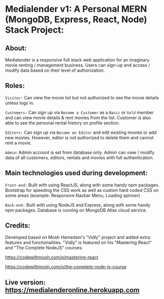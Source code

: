 # Medialender v1: A Personal MERN (MongoDB, Express, React, Node) Stack Project:

## About:

Medialender is a responsive full stack web application for an imaginary movie renting / management business.
Users can sign-up and access / modify data based on their level of authorization.

## Roles:

`Visitor:` Can view the movie list but not authorized to see the movie details unless logs in.

`Customers:` Can sign up via `Become a Customer` as a `Basic` or `Gold` member and can view movie details & rent movies from the list. Customer is also able to see the personal rental history on profile section.

`Editors:` Can sign up via `Become an Editor` and edit existing movies or add new movies. However, editor is not authorized to delete them and cannot rent a movie.

`Admin`: Admin account is set from database only. Admin can view / modify data of all customers, editors, rentals and movies with full authentication.

## Main technologies used during development:

`Front-end:` Built with using ReactJS, along with some handy npm packages. Bootstrap for speeding the CSS work as well as custom hard coded CSS on some areas (example: Responsive Navbar Menu, Loading spinner)

`Back-end:` Built with using NodeJS and Express, along with some handy npm packages. Database is running on MongoDB Atlas cloud service.

## Credits:
Developed based on Mosh Hamedani's "Vidly" project and added extra features and functionalities.
"Vidly" is featured on his "Mastering React" and "The Complete NodeJS" courses:

https://codewithmosh.com/p/mastering-react

https://codewithmosh.com/p/the-complete-node-js-course


## Live version: https://medialenderonline.herokuapp.com
